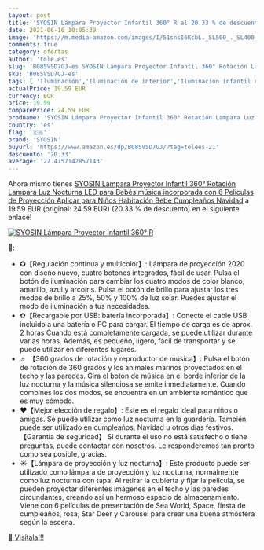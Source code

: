 ```yaml
---
layout: post
title: 'SYOSIN Lámpara Proyector Infantil 360° R al 20.33 % de descuento'
date: 2021-06-16 10:05:39
image: 'https://m.media-amazon.com/images/I/51snsI6KcbL._SL500_._SL400_.jpg'
comments: true
category: ofertas
author: 'tole.es'
slug: 'B085VSD7GJ-es SYOSIN Lámpara Proyector Infantil 360° Rotación Lampara...'
sku: 'B085VSD7GJ-es'
tags: [ 'Iluminación','Iluminación de interior','Iluminación infantil nocturna','Lámparas e iluminación infantil','bebé','bebés','syosin', ]
actualPrice: 19.59 EUR
currency: EUR
price: 19.59
comparePrice: 24.59 EUR
prodname: 'SYOSIN Lámpara Proyector Infantil 360° Rotación Lampara Luz Nocturna LED para Bebés música incorporada con 6 Películas de Proyección Aplicar para Niños  Habitación Bebé Cumpleaños  Navidad'
country: 'es'
flag: '🇪🇸'
brand: 'SYOSIN'
buyurl: 'https://www.amazon.es/dp/B085VSD7GJ/?tag=tolees-21'
descuento: '20.33'
average: '27.4757142857143'
---
```


Ahora mismo tienes [SYOSIN Lámpara Proyector Infantil 360° Rotación Lampara Luz Nocturna LED para Bebés música incorporada con 6 Películas de Proyección Aplicar para Niños  Habitación Bebé Cumpleaños  Navidad](https://www.amazon.es/dp/B085VSD7GJ/?tag=tolees-21) a 19.59 EUR (original: 24.59 EUR) (20.33 %  de descuento) en el siguiente enlace!

[![SYOSIN Lámpara Proyector Infantil 360° R](https://m.media-amazon.com/images/I/51snsI6KcbL._SL500_._SL400_.jpg)](https://www.amazon.es/dp/B085VSD7GJ/?tag=tolees-21)

🔎:

- ✪【Regulación continua y multicolor】: Lámpara de proyección 2020 con diseño nuevo, cuatro botones integrados, fácil de usar. Pulsa el botón de iluminación para cambiar los cuatro modos de color blanco, amarillo, azul y arcoíris. Pulsa el botón de brillo para ajustar los tres modos de brillo a 25%, 50% y 100% de luz solar. Puedes ajustar el modo de iluminación a tus necesidades.
- ✿【Recargable por USB: batería incorporada】: Conecte el cable USB incluido a una batería o PC para cargar. El tiempo de carga es de aprox. 2 horas Cuando está completamente cargada, se puede utilizar durante varias horas. Además, es pequeño, ligero, fácil de transportar y se puede utilizar en diferentes lugares.
- ♬ 【360 grados de rotación y reproductor de música】: Pulsa el botón de rotación de 360 grados y los animales marinos proyectados en el techo y las paredes. Gira el botón de música en el borde inferior de la luz nocturna y la música silenciosa se emite inmediatamente. Cuando combines los dos modos, se encuentra en un ambiente romántico que es muy cómodo.
- ❤【Mejor elección de regalo】: Este es el regalo ideal para niños o amigas. Se puede utilizar como luz nocturna en la guardería. También puede ser utilizado en cumpleaños, Navidad u otros días festivos. 【Garantía de seguridad】 Si durante el uso no está satisfecho o tiene preguntas, puede contactar con nosotros. Le responderemos tan pronto como sea posible, gracias.
- ☀【Lámpara de proyección y luz nocturna】: Este producto puede ser utilizado como lámpara de proyección y luz nocturna, normalmente como luz nocturna con tapa. Al retirar la cubierta y fijar la película, se pueden proyectar diferentes imágenes en el techo y las paredes circundantes, creando así un hermoso espacio de almacenamiento. Viene con 6 películas de presentación de Sea World, Space, fiesta de cumpleaños, rosa, Star Deer y Carousel para crear una buena atmósfera según la escena.

[🛒 Visítala!!!](https://www.amazon.es/dp/B085VSD7GJ/?tag=tolees-21)
